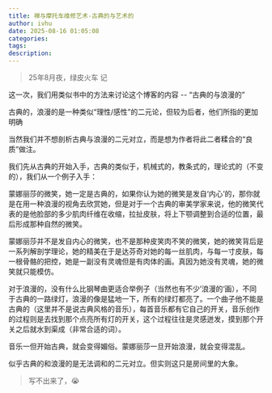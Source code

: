 ```yaml
---
title: 禅与摩托车维修艺术-古典的与艺术的
author: ivhu
date: 2025-08-16 01:05:08
categories:
tags:
description:
---
```


> 25年8月夜，绿皮火车 记

这一次，我们用类似书中的方法来讨论这个博客的内容 -- “古典的与浪漫的”

古典的，浪漫的是一种类似“理性/感性”的二元论，但较为后者，他们所指的更加明确

当然我们并不想剖析古典与浪漫的二元对立，而是想为作者将此二者糅合的“良质”做注。

我们先从古典的开始入手，古典的类似于，机械式的，教条式的，理论式的（不变的），我们从一个例子入手：

蒙娜丽莎的微笑，她一定是古典的，如果你认为她的微笑是发自‘内心’的，那你就是在用一种浪漫的视角去欣赏她，但是对于一个古典的审美学家来说，他的微笑代表的是他脸部的多少肌肉纤维在收缩，拉扯皮肤，将上下颚调整到合适的位置，最后形成那种自然的微笑。

蒙娜丽莎并不是发自内心的微笑，也不是那种皮笑肉不笑的微笑，她的微笑背后是一系列解剖学理论，她的精美在于是达芬奇对她的每一丝肌肉，与每一寸皮肤，每一根骨骼的把控，她是一副没有灵魂但是有肉体的画。真因为她没有灵魂，她的微笑就只能模仿。

对于浪漫的，没有什么比钢琴曲更适合举例子（当然也有不少’浪漫的‘画），不同于古典的一路绿灯，浪漫的像是猛地一下，所有的绿灯都亮了。一个曲子他不能是古典的（这里并不是说古典风格的音乐），每首音乐都有它自己的开关，音乐创作的过程则是去找到那个点亮所有灯的开关，这个过程往往是灵感迸发，摸到那个开关之后就水到渠成（非常合适的词）。

音乐一但开始古典，就会变得媚俗。蒙娜丽莎一旦开始浪漫，就会变得混乱。

似乎古典的和浪漫的是无法调和的二元对立。但实则这只是房间里的大象。

> 写不出来了，😭
